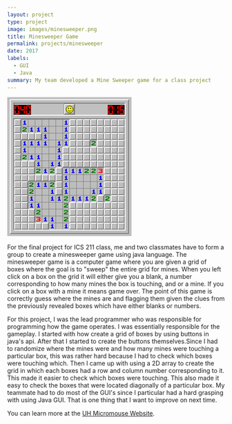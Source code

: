 ```yaml
---
layout: project
type: project
image: images/minesweeper.png
title: Minesweeper Game
permalink: projects/minesweeper
date: 2017
labels:
  - GUI
  - Java
summary: My team developed a Mine Sweeper game for a class project
---
```


<img class="ui medium right floated rounded image" src="/images/mineexample.png">

For the final project for ICS 211 class, me and two classmates have to form a group to create a minesweeper game using java language. The minesweeper game is a computer game where you are given a grid of boxes where the goal is to "sweep" the entire grid for mines. When you left click on a box on the grid it will either give you a blank, a number corresponding to how many mines the box is touching, and or a mine. If you click on a box with a mine it means game over. The point of this game is correctly guess where the mines are and flagging them given the clues from the previously revealed boxes which have either blanks or numbers.

For this project, I was the lead programmer who was responsible for programming how the game operates. I was essentially responsible for the gameplay. I started with how create a grid of boxes by using buttons in java's api. After that I started to create the buttons themselves.Since I had to randomize where the mines were and how many mines were touching a particular box, this was rather hard because I had to check which boxes were touching which. Then I came up with using a 2D array to create the grid in which each boxes had a row and column number corresponding to it. This made it easier to check which boxes were touching. This also made it easy to check the boxes that were located diagonally of a particular box. My teammate had to do most of the GUI's since I particular had a hard grasping with using Java GUI. That is one thing that I want to improve on next time.

You can learn more at the [UH Micromouse Website](http://www-ee.eng.hawaii.edu/~mmouse/about.html).



